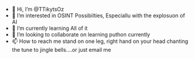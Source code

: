 - 👋 Hi, I’m @TTikytsOz
- 👀 I’m interested in OSINT Possibilties, Especiallu with the explosuon of AI
- 🌱 I’m currently learning All of it
- 💞️ I’m looking to collaborate on learning puthon currently
- 📫 How to reach me stand on one leg, right hand on your head chanting the tune to jingle bells....or just email me

<!---
OSINTHunters is a ✨ special ✨ repository because its `README.md` (this file) appears on your GitHub profile.
You can click the Preview link to take a look at your changes.
--->
